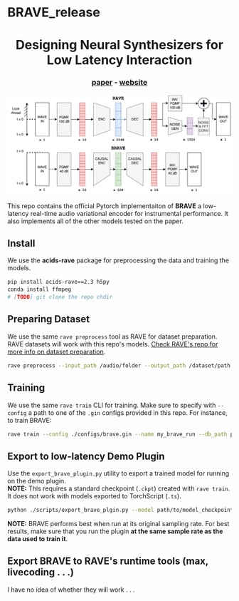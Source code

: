 # BRAVE_release

<h1 align="center">Designing Neural Synthesizers for Low Latency Interaction</h1>
<div align="center">
<h3>
    <a href="http://insert_link_here" target="_blank">paper</a> - <a href="https://fcaspe.github.io/brave" target="_blank">website</a>
</h3>

</div>

<center>
<img src="img/architecture.png"">
</center>

This repo contains the official Pytorch implementaiton of **BRAVE** a low-latency real-time audio variational encoder for instrumental performance. It also implements all of the other models tested on the paper.

## Install

We use the **acids-rave** package for preprocessing the data and training the models.

```bash
pip install acids-rave==2.3 h5py
conda install ffmpeg
# [TODO] git clone the repo chdir
```
## Preparing Dataset

We use the same `rave preprocess` tool as RAVE for dataset preparation. RAVE datasets will work with this repo's models. [Check RAVE's repo for more info on dataset preparation](https://github.com/acids-ircam/RAVE).

```bash
rave preprocess --input_path /audio/folder --output_path /dataset/path --channels X
```

## Training

We use the same `rave train` CLI for training. Make sure to specify with `--config` a path to one of the `.gin` configs provided in this repo. For instance, to train BRAVE:

```bash
rave train --config ./configs/brave.gin --name my_brave_run --db_path path/to/my/dataset
```

## Export to low-latency Demo Plugin

Use the `export_brave_plugin.py` utility to export a trained model for running on the demo plugin.  
**NOTE:** This requires a standard checkpoint (`.ckpt`) created with `rave train`. It does not work with models exported to TorchScript (`.ts`).

```bash
python ./scripts/export_brave_plgin.py --model path/to/model_checkpoint.ckpt --output_path ./exported_model.h5
```
**NOTE:** BRAVE performs best when run at its original sampling rate. For best results, make sure that you run the plugin **at the same sample rate as the data used to train it**.

## Export BRAVE to RAVE's runtime tools (max, livecoding  . . .)

I have no idea of whether they will work . . .